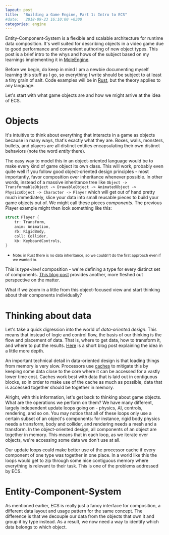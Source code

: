 ```yaml
---
layout: post
title:  "Building a Game Engine, Part 1: Intro to ECS"
#date:   2018-09-23 16:10:00 +0300
categories: engine
---
```


Entity-Component-System is a flexible and scalable architecture for runtime data composition.
It's well suited for describing objects in a video game due to good performance
and convenient authoring of new object types.
This post is a brief intro to the whys and hows of the subject based on my learnings implementing it in [MoleEngine].
<!--excerpt-->

Before we begin, do keep in mind I am a newbie documenting myself learning this stuff as I go,
so everything I write should be subject to at least a tiny grain of salt.
Code examples will be in [Rust], but the theory applies to any language.

Let's start with what game objects are and how we might arrive at the idea of ECS.

# Objects
It's intuitive to think about everything that interacts in a game as objects because in many ways, that's exactly what they are.
Boxes, walls, monsters, bullets, and players are all distinct entities encapsulating their own distinct behaviors
(note the word *entity* there).

The easy way to model this in an object-oriented language would be to make every kind of game object its own class.
This will work, probably even quite well if you follow good object-oriented design principles -
most importantly, favor composition over inheritance whenever possible.
In other words, instead of a massive inheritance tree like
`Object -> TransformableObject -> DrawableObject -> AnimatedObject -> PhysicsObject -> Character -> Player`
which will get out of hand pretty much immediately,
slice your data into small reusable pieces to build your game objects out of.
We might call these pieces *components*.
The previous Player example might then look something like this:
```rust
struct Player {
    tr: Transform,
    anim: Animation,
    rb: RigidBody,
    coll: Collider,
    kb: KeyboardControls,
}
```
* <small>Note: in Rust there is no data inheritance, so we couldn't do the first approach even if we wanted to.</small>

This is *type-level* composition - we're defining a type for every distinct set of components.
[This blog post](oop-dead) provides another, more fleshed out perspective on the matter.

What if we zoom in a little from this object-focused view and start thinking about their components individually?

# Thinking about data
Let's take a quick digression into the world of *data-oriented design*.
This means that instead of logic and control flow, the basis of our thinking is the flow and placement of data.
That is, where to get data, how to transform it, and where to put the results.
[Here](data-ori) is a short blog post explaining the idea in a little more depth.

An important technical detail in data-oriented design is that loading things from memory is very slow.
Processors use [caches] to mitigate this by keeping some data close to the core
where it can be accessed for a vastly lower time cost.
Caches work best with data that is laid out in contiguous blocks, so
in order to make use of the cache as much as possible, data that is accessed together should be together in memory.

Alright, with this information, let's get back to thinking about game objects. What are the operations we perform on them?
We have many different, largely independent update loops going on - physics, AI, controls, rendering, and so on.
You may notice that all of these loops only use a certain subset of an object's components:
for instance, rigid body physics needs a transform, body and collider, and rendering needs a mesh and a transform.
In the object-oriented design, all components of an object are together in memory.
This means that in each loop, as we iterate over objects, we're accessing some data we don't use at all.

Our update loops could make better use of the processor cache if every component of one type was together in one place.
In a world like this the loops would get to zip through some nice contiguous memory where everything is relevant to their task.
This is one of the problems addressed by ECS.

# Entity-Component-System
As mentioned earlier, ECS is really just a fancy interface for composition,
a different data layout and usage pattern for the same concept.
The difference is that we decouple our data from the objects that own it and group it by type instead.
As a result, we now need a way to identify which data belongs to which object.



[oop-dead]: https://www.gamedev.net/blogs/entry/2265481-oop-is-dead-long-live-oop/
[data-ori]: http://www.codersnotes.com/notes/explaining-data-oriented-design/
[caches]: https://arstechnica.com/gadgets/2002/07/caching/
[Specs]: https://github.com/slide-rs/specs
[MoleEngine]: https://moletrooper.github.io/blog/2018/09/moleengine-part-0-introduction/
[Rust]: https://www.rust-lang.org/
